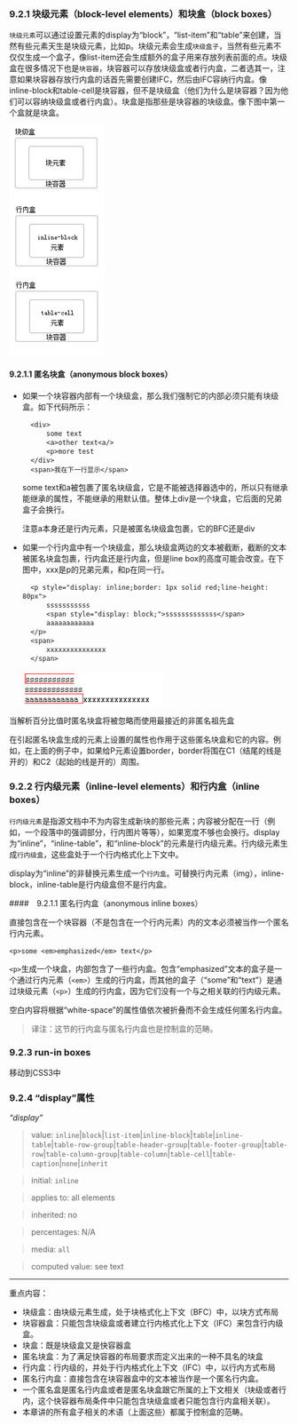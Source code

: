 
### 9.2.1 块级元素（block-level elements）和块盒（block boxes）

`块级元素`可以通过设置元素的display为“block”，“list-item”和“table”来创建，当然有些元素天生是块级元素，比如p。块级元素会生成`块级盒子`，当然有些元素不仅仅生成一个盒子，像list-item还会生成额外的盒子用来存放列表前面的点。块级盒在很多情况下也是`块容器`，块容器可以存放块级盒或者行内盒，二者选其一，注意如果块容器存放行内盒的话首先需要创建IFC，然后由IFC容纳行内盒。像inline-block和table-cell是块容器，但不是块级盒（他们为什么是块容器？因为他们可以容纳块级盒或者行内盒）。块盒是指那些是块容器的块级盒。像下图中第一个盒就是块盒。

![](img/rel1.jpg)

#### 9.2.1.1 匿名块盒（anonymous block boxes）

- 如果一个块容器内部有一个块级盒，那么我们强制它的内部必须只能有块级盒。如下代码所示：

		<div>
		    some text
			<a>other text<a/>
		    <p>more test
		</div>
		<span>我在下一行显示</span>

	some text和a被包裹了匿名块级盒，它是不能被选择器选中的，所以只有继承能继承的属性，不能继承的用默认值。整体上div是一个块盒，它后面的兄弟盒子会换行。

	注意a本身还是行内元素，只是被匿名块级盒包裹，它的BFC还是div



- 如果一个行内盒中有一个块级盒，那么块级盒两边的文本被截断，截断的文本被匿名块盒包裹，行内盒还是行内盒，但是line box的高度可能会改变。在下图中，xxx是p的兄弟元素，和p在同一行。

		<p style="display: inline;border: 1px solid red;line-height: 80px">
	        sssssssssss
	        <span style="display: block;">sssssssssssss</span>
	        aaaaaaaaaaaa
	    </p>
	    <span>
	        xxxxxxxxxxxxxxx
	    </span>

	![break inline element](img/Anony_box.jpg)

当解析百分比值时匿名块盒将被忽略而使用最接近的非匿名祖先盒

在引起匿名块盒生成的元素上设置的属性也作用于这些匿名块盒和它的内容。例如，在上面的例子中，如果给P元素设置border，border将围在C1（结尾的线是开的）和C2（起始的线是开的）周围。

### 9.2.2 行内级元素（inline-level elements）和行内盒（inline boxes）

`行内级元素`是指源文档中不为内容生成新块的那些元素；内容被分配在一行（例如，一个段落中的强调部分，行内图片等等），如果宽度不够也会换行。display为“inline”，“inline-table”，和“inline-block”的元素是行内级元素。行内级元素生成`行内级盒`，这些盒处于一个行内格式化上下文中。

display为“inline”的非替换元素生成一个`行内盒`。可替换行内元素（img），inline-block，inline-table是行内级盒但不是行内盒。

####　9.2.1.1 匿名行内盒（anonymous inline boxes）

直接包含在一个块容器（不是包含在一个行内元素）内的文本必须被当作一个匿名行内元素。


	<p>some <em>emphasized</em> text</p>


`<p>`生成一个块盒，内部包含了一些行内盒。包含“emphasized”文本的盒子是一个通过行内元素（`<em>`）生成的行内盒，而其他的盒子（“some”和“text”）是通过块级元素（`<p>`）生成的行内盒，因为它们没有一个与之相关联的行内级元素。

空白内容将根据“white-space”的属性值依次被折叠而不会生成任何匿名行内盒。

>译注：这节的行内盒与匿名行内盒也是控制盒的范畴。

### 9.2.3 run-in boxes
移动到CSS3中

### 9.2.4 “display”属性
*“display”*
>value: `inline`|`block`|`list-item`|`inline-block`|`table`|`inline-table`|`table-row-group`|`table-header-group`|`table-footer-group`|`table-row`|`table-column-group`|`table-column`|`table-cell`|`table-caption`|`none`|`inherit`

>initial: `inline`

>applies to: all elements

>inherited: no

>percentages: N/A

>media: `all`

>computed value: see text

---
重点内容：

* 块级盒：由块级元素生成，处于块格式化上下文（BFC）中，以块方式布局
* 块容器盒：只能包含块级盒或者建立行内格式化上下文（IFC）来包含行内级盒。
* 块盒：既是块级盒又是快容器盒
* 匿名块盒：为了满足快容器的布局要求而定义出来的一种不具名的块盒
* 行内盒：行内级的，并处于行内格式化上下文（IFC）中，以行内方式布局
* 匿名行内盒：直接包含在块容器盒中的文本被当作是一个匿名行内盒。
* 一个匿名盒是匿名行内盒或者是匿名块盒跟它所属的上下文相关（块级或者行内，这个快容器布局条件中只能包含块级盒或者只能包含行内盒相关联）。
* 本章讲的所有盒子相关的术语（上面这些）都属于控制盒的范畴。
